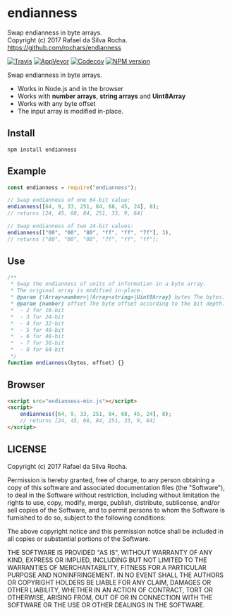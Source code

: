 # endianness
Swap endianness in byte arrays.  
Copyright (c) 2017 Rafael da Silva Rocha.  
https://github.com/rochars/endianness  

[![Travis](https://img.shields.io/travis/rochars/endianness.svg?style=for-the-badge)](https://travis-ci.org/rochars/endianness) [![AppVeyor](https://img.shields.io/appveyor/ci/rochars/endianness.svg?style=for-the-badge&logo=appveyor)](https://ci.appveyor.com/project/rochars/endianness) [![Codecov](https://img.shields.io/codecov/c/github/rochars/endianness.svg?style=for-the-badge)](https://codecov.io/gh/rochars/endianness) [![NPM version](https://img.shields.io/npm/v/endianness.svg?style=for-the-badge)](https://www.npmjs.com/package/endianness)

Swap endianness in byte arrays.

- Works in Node.js and in the browser
- Works with **number arrays**, **string arrays** and **Uint8Array**
- Works with any byte offset
- The input array is modified in-place.

## Install
```
npm install endianness
```

## Example
```javascript
const endianness = require("endianness");

// Swap endianness of one 64-bit value:
endianness([64, 9, 33, 251, 84, 68, 45, 24], 8);
// returns [24, 45, 68, 84, 251, 33, 9, 64]

// Swap endianness of two 24-bit values:
endianness(["00", "00", "80", "ff", "ff", "7f"], 3),
// returns ["80", "00", "00", "7f", "ff", "ff"];
```

## Use
```javascript
/**
 * Swap the endianness of units of information in a byte array.
 * The original array is modified in-place.
 * @param {!Array<number>|!Array<string>|Uint8Array} bytes The bytes.
 * @param {number} offset The byte offset according to the bit depth.
 *  - 2 for 16-bit
 *  - 3 for 24-bit
 *  - 4 for 32-bit
 *  - 5 for 40-bit
 *  - 6 for 48-bit
 *  - 7 for 56-bit
 *  - 8 for 64-bit
 */
function endianness(bytes, offset) {}
```

## Browser
```html
<script src="endianness-min.js"></script>
<script>
    endianness([64, 9, 33, 251, 84, 68, 45, 24], 8);
    // returns [24, 45, 68, 84, 251, 33, 9, 64]
</script>
```

## LICENSE
Copyright (c) 2017 Rafael da Silva Rocha.

Permission is hereby granted, free of charge, to any person obtaining
a copy of this software and associated documentation files (the
"Software"), to deal in the Software without restriction, including
without limitation the rights to use, copy, modify, merge, publish,
distribute, sublicense, and/or sell copies of the Software, and to
permit persons to whom the Software is furnished to do so, subject to
the following conditions:

The above copyright notice and this permission notice shall be
included in all copies or substantial portions of the Software.

THE SOFTWARE IS PROVIDED "AS IS", WITHOUT WARRANTY OF ANY KIND,
EXPRESS OR IMPLIED, INCLUDING BUT NOT LIMITED TO THE WARRANTIES OF
MERCHANTABILITY, FITNESS FOR A PARTICULAR PURPOSE AND
NONINFRINGEMENT. IN NO EVENT SHALL THE AUTHORS OR COPYRIGHT HOLDERS BE
LIABLE FOR ANY CLAIM, DAMAGES OR OTHER LIABILITY, WHETHER IN AN ACTION
OF CONTRACT, TORT OR OTHERWISE, ARISING FROM, OUT OF OR IN CONNECTION
WITH THE SOFTWARE OR THE USE OR OTHER DEALINGS IN THE SOFTWARE.

